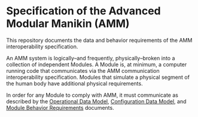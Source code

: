 # Specification of the Advanced Modular Manikin (AMM)
This repository documents the data and behavior requirements of the AMM interoperability specification.

An AMM system is logically–and frequently, physically–broken into a collection of independent Modules.
A Module is, at minimum, a computer running code that communicates via the AMM communication interoperability
 specification.
Modules that simulate a physical segment of the human body have additional physical requirements.
 
In order for any Module to comply with AMM, it must communicate as described by the
 [Operational Data Model](operational_data_model.md),
 [Configuration Data Model](configuration_data_model.md), and 
 [Module Behavior Requirements](module_behavior_requirements.md) documents.

